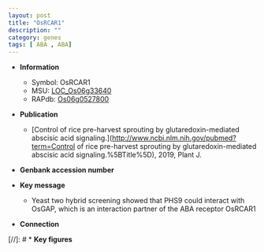 ```yaml
---
layout: post
title: "OsRCAR1"
description: ""
category: genes
tags: [ ABA , ABA]
---
```


* **Information**  
    + Symbol: OsRCAR1  
    + MSU: [LOC_Os06g33640](http://rice.uga.edu/cgi-bin/ORF_infopage.cgi?orf=LOC_Os06g33640)  
    + RAPdb: [Os06g0527800](https://rapdb.dna.affrc.go.jp/locus/?name=Os06g0527800)  

* **Publication**  
    + [Control of rice pre-harvest sprouting by glutaredoxin-mediated abscisic acid signaling.](http://www.ncbi.nlm.nih.gov/pubmed?term=Control of rice pre-harvest sprouting by glutaredoxin-mediated abscisic acid signaling.%5BTitle%5D), 2019, Plant J.

* **Genbank accession number**  

* **Key message**  
    + Yeast two hybrid screening showed that PHS9 could interact with OsGAP, which is an interaction partner of the ABA receptor OsRCAR1

* **Connection**  

[//]: # * **Key figures**  


